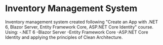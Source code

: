 # Inventory Management System
Inventory management system created following "Create an App with .NET 6, Blazor Server, Entity Framework Core, ASP.NET Core Identity" course.
Using:
-.NET 6
-Blazor Server
-Entity Framework Core
-ASP.NET Core Identity
and applying the principles of Clean Architecture.
